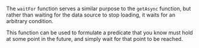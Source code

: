 The `waitFor` function serves a similar purpose to the `getAsync` function, but rather than waiting for the data source to stop loading, it waits for an arbitrary condition.

This function can be used to formulate a predicate that you know must hold at some point in the future, and simply wait for that point to be reached.

